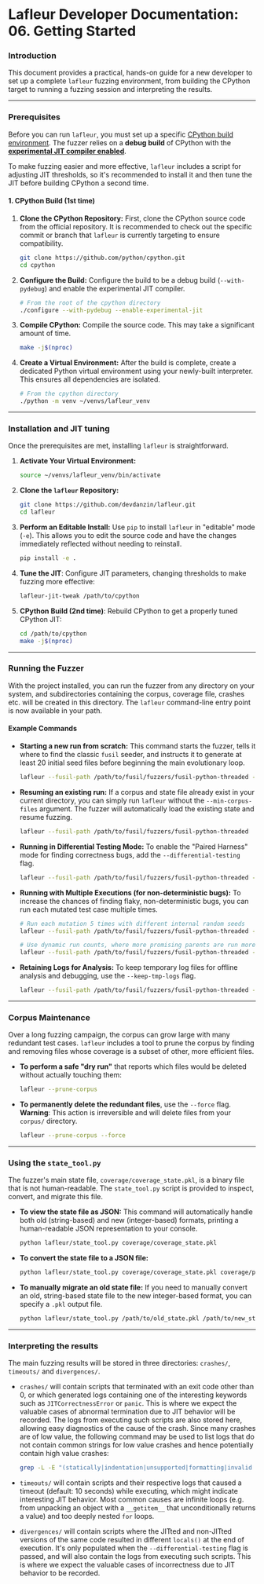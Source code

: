 # Lafleur Developer Documentation: 06. Getting Started

### Introduction

This document provides a practical, hands-on guide for a new developer to set up a complete `lafleur` fuzzing environment, from building the CPython target to running a fuzzing session and interpreting the results.

-----

### Prerequisites

Before you can run `lafleur`, you must set up a specific [CPython build environment](https://devguide.python.org/getting-started/setup-building/#setup-and-building). The fuzzer relies on a **debug build** of CPython with the [**experimental JIT compiler enabled**](https://github.com/python/cpython/blob/main/Tools/jit/README.md).

To make fuzzing easier and more effective, `lafleur` includes a script for adjusting JIT thresholds, so it's recommended to install it and then tune the JIT before building CPython a second time.

#### 1. CPython Build (1st time)

1.  **Clone the CPython Repository:** First, clone the CPython source code from the official repository. It is recommended to check out the specific commit or branch that `lafleur` is currently targeting to ensure compatibility.

    ```bash
    git clone https://github.com/python/cpython.git
    cd cpython
    ```

2.  **Configure the Build:** Configure the build to be a debug build (`--with-pydebug`) and enable the experimental JIT compiler.

    ```bash
    # From the root of the cpython directory
    ./configure --with-pydebug --enable-experimental-jit
    ```

3.  **Compile CPython:** Compile the source code. This may take a significant amount of time.

    ```bash
    make -j$(nproc)
    ```

4.  **Create a Virtual Environment:** After the build is complete, create a dedicated Python virtual environment using your newly-built interpreter. This ensures all dependencies are isolated.

    ```bash
    # From the cpython directory
    ./python -m venv ~/venvs/lafleur_venv
    ```

-----

### Installation and JIT tuning

Once the prerequisites are met, installing `lafleur` is straightforward.

1.  **Activate Your Virtual Environment:**

    ```bash
    source ~/venvs/lafleur_venv/bin/activate
    ```

2.  **Clone the `lafleur` Repository:**

    ```bash
    git clone https://github.com/devdanzin/lafleur.git
    cd lafleur
    ```

3.  **Perform an Editable Install:** Use `pip` to install `lafleur` in "editable" mode (`-e`). This allows you to edit the source code and have the changes immediately reflected without needing to reinstall.

    ```bash
    pip install -e .
    ```

4.  **Tune the JIT**: Configure JIT parameters, changing thresholds to make fuzzing more effective:

    ```bash
    lafleur-jit-tweak /path/to/cpython
    ```

5.  **CPython Build (2nd time)**: Rebuild CPython to get a properly tuned CPython JIT:

    ```bash
    cd /path/to/cpython
    make -j$(nproc)
    ```

-----

### Running the Fuzzer

With the project installed, you can run the fuzzer from any directory on your system, and subdirectories containing the corpus, coverage file, crashes etc. will be created in this directory. The `lafleur` command-line entry point is now available in your path.

#### Example Commands

  * **Starting a new run from scratch:**
    This command starts the fuzzer, tells it where to find the classic `fusil` seeder, and instructs it to generate at least 20 initial seed files before beginning the main evolutionary loop.

    ```bash
    lafleur --fusil-path /path/to/fusil/fuzzers/fusil-python-threaded --min-corpus-files 20
    ```

  * **Resuming an existing run:**
    If a corpus and state file already exist in your current directory, you can simply run `lafleur` without the `--min-corpus-files` argument. The fuzzer will automatically load the existing state and resume fuzzing.

    ```bash
    lafleur --fusil-path /path/to/fusil/fuzzers/fusil-python-threaded
    ```

  * **Running in Differential Testing Mode:**
    To enable the "Paired Harness" mode for finding correctness bugs, add the `--differential-testing` flag.

    ```bash
    lafleur --fusil-path /path/to/fusil/fuzzers/fusil-python-threaded --differential-testing
    ```

  * **Running with Multiple Executions (for non-deterministic bugs):**
    To increase the chances of finding flaky, non-deterministic bugs, you can run each mutated test case multiple times.

    ```bash
    # Run each mutation 5 times with different internal random seeds
    lafleur --fusil-path /path/to/fusil/fuzzers/fusil-python-threaded --runs 5

    # Use dynamic run counts, where more promising parents are run more times
    lafleur --fusil-path /path/to/fusil/fuzzers/fusil-python-threaded --dynamic-runs
    ```

* **Retaining Logs for Analysis:**
    To keep temporary log files for offline analysis and debugging, use the `--keep-tmp-logs` flag.

    ```bash
    lafleur --fusil-path /path/to/fusil/fuzzers/fusil-python-threaded --keep-tmp-logs
    ```

-----

### Corpus Maintenance

Over a long fuzzing campaign, the corpus can grow large with many redundant test cases. `lafleur` includes a tool to prune the corpus by finding and removing files whose coverage is a subset of other, more efficient files.

* **To perform a safe "dry run"** that reports which files would be deleted without actually touching them:

    ```bash
    lafleur --prune-corpus
    ```

* **To permanently delete the redundant files**, use the `--force` flag. **Warning**: This action is irreversible and will delete files from your `corpus/` directory.

    ```bash
    lafleur --prune-corpus --force
    ```

-----

### Using the `state_tool.py`

The fuzzer's main state file, `coverage/coverage_state.pkl`, is a binary file that is not human-readable. The `state_tool.py` script is provided to inspect, convert, and migrate this file.

* **To view the state file as JSON:**
    This command will automatically handle both old (string-based) and new (integer-based) formats, printing a human-readable JSON representation to your console.

    ```bash
    python lafleur/state_tool.py coverage/coverage_state.pkl
    ```

* **To convert the state file to a JSON file:**

    ```bash
    python lafleur/state_tool.py coverage/coverage_state.pkl coverage/pretty_state.json
    ```

* **To manually migrate an old state file:**
    If you need to manually convert an old, string-based state file to the new integer-based format, you can specify a `.pkl` output file.

    ```bash
    python lafleur/state_tool.py /path/to/old_state.pkl /path/to/new_state.pkl
    ```

-----

### Interpreting the results

The main fuzzing results will be stored in three directories: `crashes/`, `timeouts/` and `divergences/`.

  * `crashes/` will contain scripts that terminated with an exit code other than 0, or which generated logs containing one of the interesting keywords such as `JITCorrectnessError` or `panic`. This is where we expect the valuable cases of abnormal termination due to JIT behavior will be recorded. The logs from executing such scripts are also stored here, allowing easy diagnostics of the cause of the crash. Since many crashes are of low value, the following command may be used to list logs that do not contain common strings for low value crashes and hence potentially contain high value crashes:

    ```bash
    grep -L -E "(statically|indentation|unsupported|formatting|invalid syntax)" crashes/*.log 
    ```

  * `timeouts/` will contain scripts and their respective logs that caused a timeout (default: 10 seconds) while executing, which might indicate interesting JIT behavior. Most common causes are infinite loops (e.g. from unpacking an object with a `__getitem__` that unconditionally returns a value) and too deeply nested `for` loops.

  * `divergences/` will contain scripts where the JITted and non-JITted versions of the same code resulted in different `locals()` at the end of execution. It's only populated when the `--differential-testing` flag is passed, and will also contain the logs from executing such scripts. This is where we expect the valuable cases of incorrectness due to JIT behavior to be recorded.
